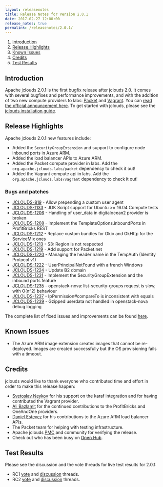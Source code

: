 ```yaml
---
layout: releasenotes
title: Release Notes for Version 2.0.1
date: 2017-02-27 12:00:00
release_notes: true
permalink: /releasenotes/2.0.1/
---
```


1. [Introduction](#intro)
1. [Release Highlights](#highlights)
1. [Known Issues](#knownissues)
1. [Credits](#credits)
1. [Test Results](#test)

## <a id="intro"></a>Introduction

Apache jclouds 2.0.1 is the first bugfix release after jclouds 2.0. It comes with several bugfixes and performance improvements, and with the addition of two new compute providers to labs: [Packet](https://www.packet.net/) and [Vagrant](https://www.vagrantup.com/). You can [read the official announcement here](https://s.apache.org/jclouds201). To get started with jclouds, please see the [jclouds installation guide](/start/install/).

## <a id="highlights"></a>Release Highlights

Apache jclouds 2.0.1 new features include:

* Added the `SecurityGroupExtension` and support to configure node inbound ports in Azure ARM.
* Added the load balancer APIs to Azure ARM.
* Added the Packet compute provider in labs. Add the `org.apache.jclouds.labs/packet` dependency to check it out!
* Added the Vagrant compute api in labs. Add the `org.apache.jclouds.labs/vagrant` dependency to check it out!

### Bugs and patches

* [JCLOUDS-819](https://issues.apache.org/jira/browse/JCLOUDS-819) - Allow prepending a custom user agent
* [JCLOUDS-1133](https://issues.apache.org/jira/browse/JCLOUDS-1133) - JDK Script support for Ubuntu >= 16.04 Compute tests
* [JCLOUDS-1206](https://issues.apache.org/jira/browse/JCLOUDS-1206) - Handling of user_data in digitalocean2 provider is broken
* [JCLOUDS-1208](https://issues.apache.org/jira/browse/JCLOUDS-1208) - Implement the TemplateOptions.inboundPorts in ProfitBricks REST
* [JCLOUDS-1212](https://issues.apache.org/jira/browse/JCLOUDS-1212) - Replace custom bundles for Okio and OkHttp for the ServiceMix ones
* [JCLOUDS-1213](https://issues.apache.org/jira/browse/JCLOUDS-1213) - S3: Region is not respected
* [JCLOUDS-1219](https://issues.apache.org/jira/browse/JCLOUDS-1219) - Add support for Packet.net
* [JCLOUDS-1220](https://issues.apache.org/jira/browse/JCLOUDS-1220) - Managing the header name in the TempAuth (Identity Protocol v1)
* [JCLOUDS-1222](https://issues.apache.org/jira/browse/JCLOUDS-1222) - UserPrincipalNotFound with a french Windows
* [JCLOUDS-1224](https://issues.apache.org/jira/browse/JCLOUDS-1224) - Update B2 domain
* [JCLOUDS-1231](https://issues.apache.org/jira/browse/JCLOUDS-1231) - Implement the SecurityGroupExtension and the inbound ports feature
* [JCLOUDS-1235](https://issues.apache.org/jira/browse/JCLOUDS-1235) - openstack-nova: list-security-groups request is slow, with O(n^2) behaviour
* [JCLOUDS-1237](https://issues.apache.org/jira/browse/JCLOUDS-1237) - IpPermission#compareTo is inconsistent with equals
* [JCLOUDS-1239](https://issues.apache.org/jira/browse/JCLOUDS-1239) - Gzipped userdata not handled in openstack-nova debug logging

The complete list of fixed issues and improvements can be found [here](https://issues.apache.org/jira/secure/ReleaseNote.jspa?projectId=12314430&version=12338676).

## <a id="knownissues"></a> Known Issues

* The Azure ARM image extension creates images that cannot be re-deployed. Images are created successfully but the OS provisioning fails with a timeout.

## <a id="credits"></a>Credits

jclouds would like to thank everyone who contributed time and effort in order to make this release happen:

* [Svetoslav Neykov](https://github.com/neykov) for his support on the karaf integration and for having contributed the Vagrant provider.
* [Ali Bazlamit](https://github.com/alibazlamit) for the continued contributions to the ProfitBricks and OneAndOne providers.
* [Daniel Estevez](https://twitter.com/danielestevez) for his contributions to the Azure ARM load balancer APIs.
* The Packet team for helping with testing infrastructure.
* Apache jclouds [PMC](http://people.apache.org/committers-by-project.html#jclouds-pmc) and community for verifying the release.
* Check out who has been busy on [Open Hub](https://www.openhub.net/p/jclouds/contributors?query=&sort=latest_commit).

## <a id="test"></a>Test Results

Please see the discussion and the vote threads for live test results for 2.0.1:

* RC1 [vote](https://s.apache.org/jclouds201rc1vote) and [discussion](https://s.apache.org/jclouds201rc1discuss) threads.
* RC2 [vote](https://s.apache.org/jclouds201rc2vote) and [discussion](https://s.apache.org/jclouds201rc2discuss) threads.
